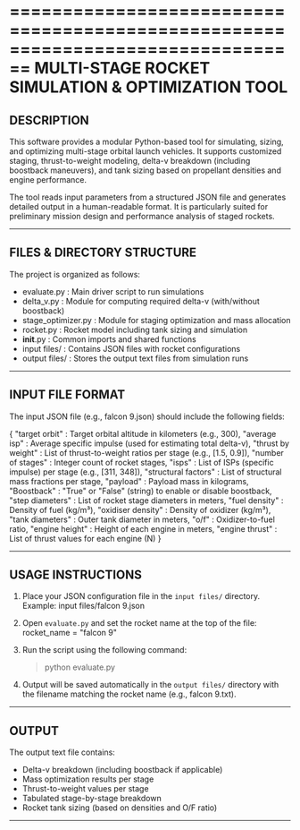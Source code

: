 ================================================================================
                        MULTI-STAGE ROCKET SIMULATION & OPTIMIZATION TOOL
================================================================================

DESCRIPTION
-----------
This software provides a modular Python-based tool for simulating, sizing, and 
optimizing multi-stage orbital launch vehicles. It supports customized staging, 
thrust-to-weight modeling, delta-v breakdown (including boostback maneuvers), 
and tank sizing based on propellant densities and engine performance.

The tool reads input parameters from a structured JSON file and generates 
detailed output in a human-readable format. It is particularly suited for 
preliminary mission design and performance analysis of staged rockets.

--------------------------------------------------------------------------------

FILES & DIRECTORY STRUCTURE
---------------------------
The project is organized as follows:

- evaluate.py              : Main driver script to run simulations
- delta_v.py               : Module for computing required delta-v (with/without boostback)
- stage_optimizer.py       : Module for staging optimization and mass allocation
- rocket.py                : Rocket model including tank sizing and simulation
- __init__.py              : Common imports and shared functions
- input files/             : Contains JSON files with rocket configurations
- output files/            : Stores the output text files from simulation runs

--------------------------------------------------------------------------------

INPUT FILE FORMAT
-----------------
The input JSON file (e.g., falcon 9.json) should include the following fields:

{
  "target orbit"         : Target orbital altitude in kilometers (e.g., 300),
  "average isp"          : Average specific impulse (used for estimating total delta-v),
  "thrust by weight"     : List of thrust-to-weight ratios per stage (e.g., [1.5, 0.9]),
  "number of stages"     : Integer count of rocket stages,
  "isps"                 : List of ISPs (specific impulse) per stage (e.g., [311, 348]),
  "structural factors"   : List of structural mass fractions per stage,
  "payload"              : Payload mass in kilograms,
  "Boostback"            : "True" or "False" (string) to enable or disable boostback,
  "step diameters"       : List of rocket stage diameters in meters,
  "fuel density"         : Density of fuel (kg/m³),
  "oxidiser density"     : Density of oxidizer (kg/m³),
  "tank diameters"       : Outer tank diameter in meters,
  "o/f"                  : Oxidizer-to-fuel ratio,
  "engine height"        : Height of each engine in meters,
  "engine thrust"        : List of thrust values for each engine (N)
}

--------------------------------------------------------------------------------

USAGE INSTRUCTIONS
------------------

1. Place your JSON configuration file in the `input files/` directory.
   Example: input files/falcon 9.json

2. Open `evaluate.py` and set the rocket name at the top of the file:
   rocket_name = "falcon 9"

3. Run the script using the following command:
   > python evaluate.py

4. Output will be saved automatically in the `output files/` directory
   with the filename matching the rocket name (e.g., falcon 9.txt).

--------------------------------------------------------------------------------

OUTPUT
------
The output text file contains:

- Delta-v breakdown (including boostback if applicable)
- Mass optimization results per stage
- Thrust-to-weight values per stage
- Tabulated stage-by-stage breakdown
- Rocket tank sizing (based on densities and O/F ratio)

--------------------------------------------------------------------------------